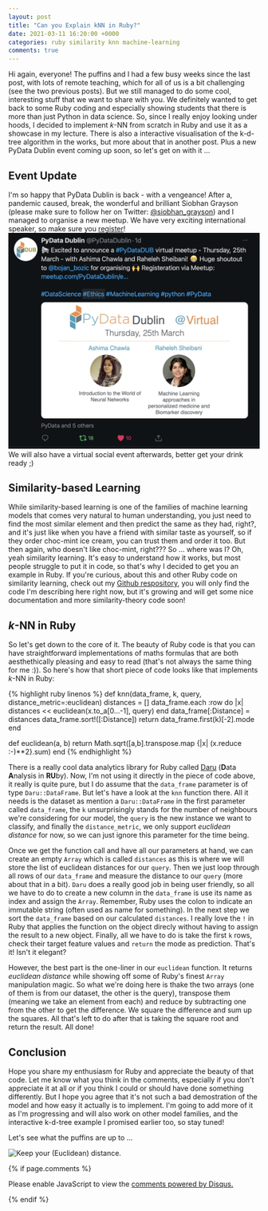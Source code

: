 ```yaml
---
layout: post
title: "Can you Explain kNN in Ruby?"
date: 2021-03-11 16:20:00 +0000
categories: ruby similarity knn machine-learning
comments: true
---
```


Hi again, everyone! The puffins and I had a few busy weeks since the last post, with lots of remote teaching, which for all of us is a bit challenging (see the two previous posts). But we still managed to do some cool, interesting stuff that we want to share with you. We definitely wanted to get back to some Ruby coding and especially showing students that there is more than just Python in data science. So, since I really enjoy looking under hoods, I decided to implement *k*-NN from scratch in Ruby and use it as a showcase in my lecture. There is also a interactive visualisation of the k-d-tree algorithm in the works, but more about that in another post. Plus a new PyData Dublin event coming up soon, so let's get on with it ...

## Event Update
I'm so happy that PyData Dublin is back - with a vengeance! After a, pandemic caused, break, the wonderful and brilliant Siobhan Grayson (please make sure to follow her on Twitter: [@siobhan\_grayson](https://twitter.com/siobhan_grayson)) and I managed to organise a new meetup. We have very exciting international speaker, so make sure you [register](https://www.meetup.com/PyDataDublin/events/276834843/)!
[![PyData Dublin Virtual Meetup](/images/knn-ruby/pydata_25_03_21.png)](https://twitter.com/pydatadublin/status/1369610018799181825?s=21)
We will also have a virtual social event afterwards, better get your drink ready ;)

## Similarity-based Learning
While similarity-based learning is one of the families of machine learning models that comes very natural to human understanding, you just need to find the most similar element and then predict the same as they had, right?, and it's just like when you have a friend with similar taste as yourself, so if they order choc-mint ice cream, you can trust them and order it too. But then again, who doesn't like choc-mint, right??? So ... where was I? Oh, yeah similarity learning. It's easy to understand how it works, but most people struggle to put it in code, so that's why I decided to get you an example in Ruby. If you're curious, about this and other Ruby code on similarity learning, check out my [Github respository](https://github.com/bozicb/similarity-theory), you will only find the code I'm describing here right now, but it's growing and will get some nice documentation and more similarity-theory code soon!

## *k*-NN in Ruby
So let's get down to the core of it. The beauty of Ruby code is that you can have straightforward implementations of maths formulas that are both aesthethically pleasing and easy to read (that's not always the same thing for me :)). So here's how that short piece of code looks like that implements *k*-NN in Ruby:

{% highlight ruby linenos %}
def knn(data_frame, k, query, distance_metric=:euclidean)
  distances = []
  data_frame.each :row do |x|
    distances << euclidean(x.to_a[0...-1], query)
  end
  data_frame[:Distance] = distances
  data_frame.sort!([:Distance])
  return data_frame.first(k)[-2].mode
end

def euclidean(a, b)
  return Math.sqrt([a,b].transpose.map {|x| (x.reduce :-)**2}.sum)
end
{% endhighlight %}

There is a really cool data analytics library for Ruby called [Daru](https://github.com/SciRuby/daru) (**D**ata **A**nalysis in **RU**by). Now, I'm not using it directly in the piece of code above, it really is quite pure, but I do assume that the `data_frame` parameter is of type `Daru::DataFrame`. But let's have a look at the `knn` function there. All it needs is the dataset as mention a `Daru::DataFrame` in the first parameter called `data_frame`, the `k` unsurprisingly stands for the number of neighbours we're considering for our model, the `query` is the new instance we want to classify, and finally the `distance_metric`, we only support *euclidean distance* for now, so we can just ignore this parameter for the time being. 

Once we get the function call and have all our parameters at hand, we can create an empty `Array` which is called `distances` as this is where we will store the list of euclidean distances for our `query`. Then we just loop through all rows of our `data_frame` and measure the distance to our `query` (more about that in a bit). `Daru` does a really good job in being user friendly, so all we have to do to create a new column in the `data_frame` is use its name as index and assign the `Array`. Remember, Ruby uses the colon to indicate an immutable string (often used as name for something). In the next step we sort the `data_frame` based on our calculated `distances`. I really love the `!` in Ruby that applies the function on the object direcly without having to assign the result to a new object. Finally, all we have to do is take the first `k` rows, check their target feature values and `return` the mode as prediction. That's it! Isn't it elegant?

However, the best part is the one-liner in our `euclidean` function. It returns *euclidean distance* while showing off some of Ruby's finest `Array` manipulation magic. So what we're doing here is thake the two arrays (one of them is from our dataset, the other is the query), transpose them (meaning we take an element from each) and reduce by subtracting one from the other to get the difference. We square the difference and sum up the squares. All that's left to do after that is taking the square root and return the result. All done!

## Conclusion
Hope you share my enthusiasm for Ruby and appreciate the beauty of that code. Let me know what you think in the comments, especially if you don't appreciate it at all or if you think I could or should have done something differently. But I hope you agree that it's not such a bad demostration of the model and how easy it actually is to implement. I'm going to add more of it as I'm progressing and will also work on other model families, and the interactive k-d-tree example I promised earlier too, so stay tuned!

Let's see what the puffins are up to ...

![Keep your (Euclidean) distance.](euclidean.png)

{% if page.comments %}
<div id="disqus_thread"></div>
<script>

/**
*  RECOMMENDED CONFIGURATION VARIABLES: EDIT AND UNCOMMENT THE SECTION BELOW TO INSERT DYNAMIC VALUES FROM YOUR PLATFORM OR CMS.
*  LEARN WHY DEFINING THESE VARIABLES IS IMPORTANT: https://disqus.com/admin/universalcode/#configuration-variables*/
/*
var disqus_config = function () {
this.page.url = PAGE_URL;  // Replace PAGE_URL with your page's canonical URL variable
this.page.identifier = PAGE_IDENTIFIER; // Replace PAGE_IDENTIFIER with your page's unique identifier variable
};
*/
(function() { // DON'T EDIT BELOW THIS LINE
var d = document, s = d.createElement('script');
s.src = 'https://bozicb-github-io.disqus.com/embed.js';
s.setAttribute('data-timestamp', +new Date());
(d.head || d.body).appendChild(s);
})();
</script>
<noscript>Please enable JavaScript to view the <a href="https://disqus.com/?ref_noscript">comments powered by Disqus.</a></noscript>
                            
{% endif %}
